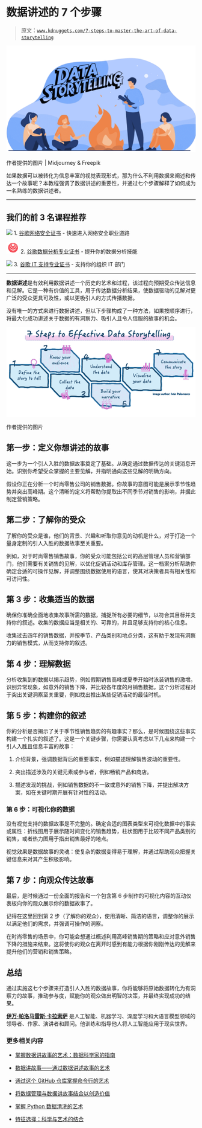 # 数据讲述的 7 个步骤

> 原文：[`www.kdnuggets.com/7-steps-to-master-the-art-of-data-storytelling`](https://www.kdnuggets.com/7-steps-to-master-the-art-of-data-storytelling)

![数据讲述的艺术](img/b3e97e840e757d8c2725efa756e3ed18.png)

作者提供的图片 | Midjourney & Freepik

如果数据可以被转化为信息丰富的视觉表现形式，那为什么不利用数据来阐述和传达一个故事呢？本教程强调了数据讲述的重要性，并通过七个步骤解释了如何成为一名熟练的数据讲述者。

* * *

## 我们的前 3 名课程推荐

![](img/0244c01ba9267c002ef39d4907e0b8fb.png) 1\. [谷歌网络安全证书](https://www.kdnuggets.com/google-cybersecurity) - 快速进入网络安全职业道路

![](img/e225c49c3c91745821c8c0368bf04711.png) 2\. [谷歌数据分析专业证书](https://www.kdnuggets.com/google-data-analytics) - 提升你的数据分析技能

![](img/0244c01ba9267c002ef39d4907e0b8fb.png) 3\. [谷歌 IT 支持专业证书](https://www.kdnuggets.com/google-itsupport) - 支持你的组织 IT 部门

* * *

**数据讲述**是有效利用数据讲述一个历史的艺术和过程，该过程向预期受众传达信息和见解。它是一种有价值的工具，用于传达数据分析结果，使数据驱动的见解对更广泛的受众更具可及性，或以更吸引人的方式传播数据。

没有唯一的方式来进行数据讲述，但以下步骤构成了一种方法，如果按顺序进行，将最大化成功讲述关于数据的有洞察力、吸引人且令人信服的故事的机会。

![](img/dbdee68fdb7265f4994bdd5ba78f9b42.png)

作者提供的图片

## 第一步：定义你想讲述的故事

这一步为一个引人入胜的数据故事奠定了基础。从确定通过数据传达的关键消息开始。识别你希望受众掌握的主要见解，并指明通向这些见解的明确方向。

假设你正在分析一个时尚零售公司的销售数据。你故事的意图可能是展示季节性趋势并突出高峰期。这个清晰的定义将帮助你提取出不同季节对销售的影响，并据此制定营销策略。

## 第二步：了解你的受众

了解你的受众是谁，他们的背景、兴趣和听取你意见的动机是什么，对于打造一个量身定制的引人入胜的数据故事至关重要。

例如，对于时尚零售销售故事，你的受众可能包括公司的高层管理人员和营销部门，他们需要有关销售的见解，以优化促销活动和库存管理。这一档案分析帮助你确定合适的可操作见解，并调整围绕数据使用的语言，使其对决策者具有相关性和可访问性。

## 第 3 步：收集适当的数据

确保你准确全面地收集故事所需的数据，捕捉所有必要的细节，以符合其目标并支持你的叙述。收集的数据应当是相关的、可靠的，并且足够支持你的核心信息。

收集过去四年的销售数据，并按季节、产品类别和地点分类，这有助于发现有洞察力的销售模式，从而支持你的叙述。

## 第 4 步：理解数据

分析收集到的数据以揭示趋势，例如假期销售高峰或夏季开始时泳装销售的激增。识别异常现象，如意外的销售下降，并比较各年度的月销售数据。这个分析过程对于突出关键洞察至关重要，例如找出推出某些促销活动的最佳时机。

## 第 5 步：构建你的叙述

你的分析是否揭示了关于季节性销售趋势的有趣事实？那么，是时候围绕这些事实构建一个扎实的叙述了。这是一个关键步骤，你需要认真考虑以下几点来构建一个引人入胜且信息丰富的故事：

1.  介绍背景，强调数据背后的重要事实，例如描述理解销售波动的重要性。

1.  突出描述涉及的关键元素或参与者，例如畅销产品和商店。

1.  描述发现的挑战，例如销售数据的不一致或意外的销售下降，并提出解决方案，如在关键时期开展有针对性的活动。

### 第 6 步：可视化你的数据

没有视觉支持的数据故事是不完整的。确定合适的图表类型来可视化数据中的事实或属性：折线图用于展示随时间变化的销售趋势，柱状图用于比较不同产品类别的销售，或者热力图用于指出销售最好的地点。

视觉效果是数据故事的灵魂：使复杂的数据变得易于理解，并通过帮助观众把握关键信息来对其产生积极影响。

## 第 7 步：向观众传达故事

最后，是时候通过一份全面的报告和一个包含第 6 步制作的可视化内容的互动仪表板向你的观众展示你的数据故事了。

记得在这里回到第 2 步（了解你的观众），使用清晰、简洁的语言，调整你的展示以满足他们的需求，并强调可操作的洞察。

在时尚零售的场景中，你可能会想通过概述利用高峰销售期的策略和应对意外销售下降的措施来结束。这将使你的观众在离开时感到有能力根据你刚刚传达的见解来提升他们的营销和销售策略。

## 总结

通过实施这七个步骤来打造引人入胜的数据故事，你将能够将原始数据转化为有洞察力的故事，推动参与度，赋能你的观众做出明智的决策，并最终实现成功的结果。

[](https://www.linkedin.com/in/ivanpc/)****[伊万·帕洛马雷斯·卡拉索萨](https://www.linkedin.com/in/ivanpc/)**** 是人工智能、机器学习、深度学习和大语言模型领域的领导者、作家、演讲者和顾问。他训练和指导他人将人工智能应用于现实世界。

### 更多相关内容

+   [掌握数据讲故事的艺术：数据科学家的指南](https://www.kdnuggets.com/2023/06/mastering-art-data-storytelling-guide-data-scientists.html)

+   [数据讲故事——通过数据讲述故事的艺术](https://www.kdnuggets.com/2023/07/manning-data-storytelling-the-art-telling-stories-data.html)

+   [通过这个 GitHub 仓库掌握命令行的艺术](https://www.kdnuggets.com/master-the-art-of-command-line-with-this-github-repository)

+   [将数据管理与数据讲故事结合以创造价值](https://www.kdnuggets.com/combining-data-management-and-data-storytelling-to-generate-value)

+   [掌握 Python 数据清洗的艺术](https://www.kdnuggets.com/mastering-the-art-of-data-cleaning-in-python)

+   [特征选择：科学与艺术的结合](https://www.kdnuggets.com/2021/12/feature-selection-science-meets-art.html)
